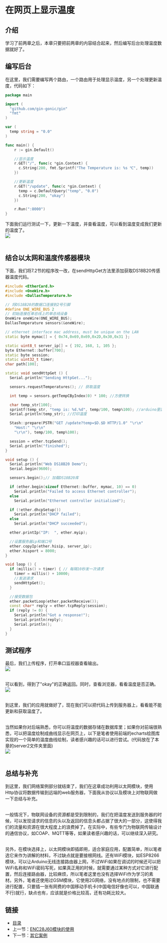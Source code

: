 # 在网页上显示温度

## 介绍
学习了前两章之后，本章只要把前两章的内容结合起来，然后编写后台处理温度数据就好了。

## 编写后台
在这里，我们需要编写两个路由，一个路由用于处理显示温度，另一个处理更新温度，代码如下：
``` go
package main

import (
  "github.com/gin-gonic/gin"
  "fmt"
)

var (
  temp string = "0.0"
)

func main() {
    r := gin.Default()

    //显示温度
    r.GET("/", func(c *gin.Context) {
      c.String(200, fmt.Sprintf("The Temperature is: %s ℃", temp))
    })

    //更新温度
    r.GET("/update", func(c *gin.Context) {
      temp = c.DefaultQuery("temp", "0.0")
      c.String(200, "okay")
    })

    r.Run(":8000")
}
```
下面我们运行测试一下，更新一下温度，并查看温度，可以看到温度变成我们更新的温度了。<br>
![](./imgs/7.3/7.3-1.png)<br><br>


## 结合以太网和温度传感器模块
下面，我们将7.2节的程序改一改，在sendHttpGet方法里添加获取DS18B20传感器温度代码。
``` c++
#include <EtherCard.h>
#include <OneWire.h>
#include <DallasTemperature.h>

// 将DS18B20的数据口连接到2号引脚
#define ONE_WIRE_BUS 2
// 初始连接在单总线上的单总线设备
OneWire oneWire(ONE_WIRE_BUS);
DallasTemperature sensors(&oneWire);

// ethernet interface mac address, must be unique on the LAN
static byte mymac[] = { 0x74,0x69,0x69,0x2D,0x30,0x31 };

static uint8_t server_ip[] = { 192, 168, 1, 105 };
byte Ethernet::buffer[700];
static byte session;
static uint32_t timer;
char path[100];

static void sendHttpGet () {
  Serial.println("Sending HttpGet...");

  sensors.requestTemperatures(); // 获取温度

  int temp = sensors.getTempCByIndex(0) * 100; //方便转换

  char temp_str[100];
  sprintf(temp_str, "temp is: %d.%d", temp/100, temp%100); //arduino里面没法用%f
  Serial.println(temp_str); //打印温度

  Stash::prepare(PSTR("GET /update?temp=$D.$D HTTP/1.0" "\r\n"
    "Host:" "\r\n"
    "\r\n"), temp/100, temp%100);

  session = ether.tcpSend();
  Serial.println("finished");
}

void setup () {
  Serial.println("Web DS18B20 Demo");
  Serial.begin(9600);

  sensors.begin();// 加载DS18B20库

  if (ether.begin(sizeof Ethernet::buffer, mymac, 10) == 0)
    Serial.println("Failed to access Ethernet controller");
  else
    Serial.println("Ethernet controller initialized");

  if (!ether.dhcpSetup())
    Serial.println("DHCP failed");
  else
    Serial.println("DHCP succeeded");

  ether.printIp("IP:  ", ether.myip);

  //设置服务器ip和端口号
  ether.copyIp(ether.hisip, server_ip);
  ether.hisport = 8000;
}

void loop () {
  if (millis() > timer) { // 每隔10秒发一次请求
    timer = millis() + 10000;
    //发送请求
    sendHttpGet();
  }

  //接受数据包
  ether.packetLoop(ether.packetReceive());
  const char* reply = ether.tcpReply(session);
  if (reply != 0) {
    Serial.println("Got a response!");
    Serial.println(reply);
    Serial.println();
  }
}
```

## 测试程序
最后，我们上传程序，打开串口监视器查看输出。<br>
![](./imgs/7.3/7.3-2.jpg)<br><br>

可以看到，得到了"okay"的正确返回。同时，查看浏览器，看看温度是否正确。<br>
![](./imgs/7.3/7.3-3.png)<br><br>

到这里，我们的应用就做好了，现在我们可以把代码上传到服务器上，看看能不能更新和获取温度了。<br><br>

当然如果你对后端熟悉，你可以将温度的数据存储在数据库里；如果你对前端很熟悉，可以把温度绘制成曲线显示在网页上，以下是笔者使用前端的echarts绘图库实现的一个简单的温度曲线绘制，读者感兴趣的话可以进行尝试。(代码放在了本章的server2文件夹里面)
<br>
![](./imgs/7.3/7.3-4.png)<br><br>

## 总结与补充
到这里，我们网络案例部分就结束了，我们在这章成功利用以太网模块，使用Http协议将数据传输到远端的web服务器，下面我从协议以及模块上对物联网做一下总结与补充。<br><br>

一般情况下，物联网设备的资源都是受到限制的，我们在把温度发送到服务器的时候，可以发现请求的信息的头以及返回的信息头都占据了很大的一部分，这使得我们的流量和资源在很大程度上的浪费掉了。在实际中，有些专门为物联网传输设计的通信协议，如COAP、MQTT等等，如果读者感兴趣的话，可以继续深入研究。<br><br>

另外，在模块选择上，以太网模块即插即用，适合家庭应用，配置简单，所以笔者选它来作为讲解的材料，不过缺点就是要接根网线。还有WiFi模块，如ESP8266模块，可以让Arduino无线连接路由器上网，不过WiFi如果在调试的时候还可以把WiFi名称和WiFi密码写死，如果真正用的时候，就需要通过某种方式对它进行配置，然后连接路由器，比较麻烦，所以笔者这里也没有选择WiFi作为学习的素材。另外，笔者还使用过GSM模块，它使用2G网络，没有地点的限制，也不需要进行配置，只要插一张有网费的中国移动手机卡(中国电信好像也可以，中国联通不行)就行，缺点也有，应该就是价格比较高，还有功耗比较大。

## 链接
- [目录](directory.md)  
- 上一节：[ENC28J60模块的使用](7.2.md)  
- 下一节：[其它案例](8.0.md)  
